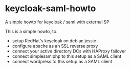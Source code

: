 # keycloak-saml-howto
A simple howto for keycloak / saml with external SP

This is a simple howto, to:
* setup RedHat's keycloak on debian jessie
* configure apache as an SSL reverse proxy
* connect your active directory DCs with HAProxy failover
* connect simplesamlphp to this setup as a SAML client
* connect wordpress to this setup as a SAML client

